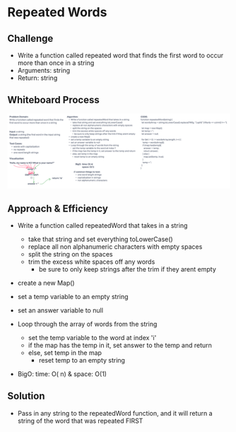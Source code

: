 # Repeated Words

## Challenge

- Write a function called repeated word that finds the first word to occur more than once in a string
- Arguments: string
- Return: string

## Whiteboard Process

![repeated-word whiteboard](./img/whiteboard.png)

## Approach & Efficiency

- Write a function called repeatedWord that takes in a string
  - take that string and set everything toLowerCase()
  - replace all non alphanumeric characters with empty spaces
  - split the string on the spaces
  - trim the excess white spaces off any words
    - be sure to only keep strings after the trim if they arent empty
- create a new Map()
- set a temp variable to an empty string
- set an answer variable to null
- Loop through the array of words from the string
  - set the temp variable to the word at index 'i'
  - if the map has the temp in it, set answer to the temp and return
  - else, set temp in the map
    - reset temp to an empty string

- BigO: time: O( n) & space: O(1)

## Solution

- Pass in any string to the repeatedWord function, and it will return a string of the word that was repeated FIRST
